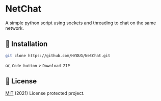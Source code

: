 # NetChat
A simple python script using sockets and threading to chat on the same network.

## 💾 Installation
```bash
git clone https://github.com/HYOUG/NetChat.git
```
or, `Code button` > `Download ZIP`

## 📜 License
[MIT](https://choosealicense.com/licenses/mit/) (2021) License protected project.